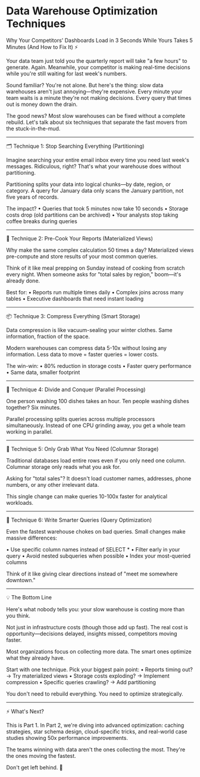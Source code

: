 # Data Warehouse Optimization Techniques

Why Your Competitors' Dashboards Load in 3 Seconds While Yours Takes 5 Minutes (And How to Fix It) ⚡

Your data team just told you the quarterly report will take "a few hours" to generate. Again. Meanwhile, your competitor is making real-time decisions while you're still waiting for last week's numbers.

Sound familiar? You're not alone. But here's the thing: slow data warehouses aren't just annoying—they're expensive. Every minute your team waits is a minute they're not making decisions. Every query that times out is money down the drain.

The good news? Most slow warehouses can be fixed without a complete rebuild. Let's talk about six techniques that separate the fast movers from the stuck-in-the-mud.

---

🗂️ Technique 1: Stop Searching Everything (Partitioning)

Imagine searching your entire email inbox every time you need last week's messages. Ridiculous, right? That's what your warehouse does without partitioning.

Partitioning splits your data into logical chunks—by date, region, or category. A query for January data only scans the January partition, not five years of records.

The impact?
• Queries that took 5 minutes now take 10 seconds
• Storage costs drop (old partitions can be archived)
• Your analysts stop taking coffee breaks during queries

---

🍱 Technique 2: Pre-Cook Your Reports (Materialized Views)

Why make the same complex calculation 50 times a day? Materialized views pre-compute and store results of your most common queries.

Think of it like meal prepping on Sunday instead of cooking from scratch every night. When someone asks for "total sales by region," boom—it's already done.

Best for:
• Reports run multiple times daily
• Complex joins across many tables
• Executive dashboards that need instant loading

---

📦 Technique 3: Compress Everything (Smart Storage)

Data compression is like vacuum-sealing your winter clothes. Same information, fraction of the space.

Modern warehouses can compress data 5-10x without losing any information. Less data to move = faster queries = lower costs.

The win-win:
• 80% reduction in storage costs
• Faster query performance
• Same data, smaller footprint

---

👥 Technique 4: Divide and Conquer (Parallel Processing)

One person washing 100 dishes takes an hour. Ten people washing dishes together? Six minutes.

Parallel processing splits queries across multiple processors simultaneously. Instead of one CPU grinding away, you get a whole team working in parallel.

---

🛒 Technique 5: Only Grab What You Need (Columnar Storage)

Traditional databases load entire rows even if you only need one column. Columnar storage only reads what you ask for.

Asking for "total sales"? It doesn't load customer names, addresses, phone numbers, or any other irrelevant data.

This single change can make queries 10-100x faster for analytical workloads.

---

📝 Technique 6: Write Smarter Queries (Query Optimization)

Even the fastest warehouse chokes on bad queries. Small changes make massive differences:

• Use specific column names instead of SELECT *
• Filter early in your query
• Avoid nested subqueries when possible
• Index your most-queried columns

Think of it like giving clear directions instead of "meet me somewhere downtown."

---

💡 The Bottom Line

Here's what nobody tells you: your slow warehouse is costing more than you think.

Not just in infrastructure costs (though those add up fast). The real cost is opportunity—decisions delayed, insights missed, competitors moving faster.

Most organizations focus on collecting more data. The smart ones optimize what they already have.

Start with one technique. Pick your biggest pain point:
• Reports timing out? → Try materialized views
• Storage costs exploding? → Implement compression
• Specific queries crawling? → Add partitioning

You don't need to rebuild everything. You need to optimize strategically.

---

⚡ What's Next?

This is Part 1. In Part 2, we're diving into advanced optimization: caching strategies, star schema design, cloud-specific tricks, and real-world case studies showing 50x performance improvements.

The teams winning with data aren't the ones collecting the most. They're the ones moving the fastest.

Don't get left behind. 🚀